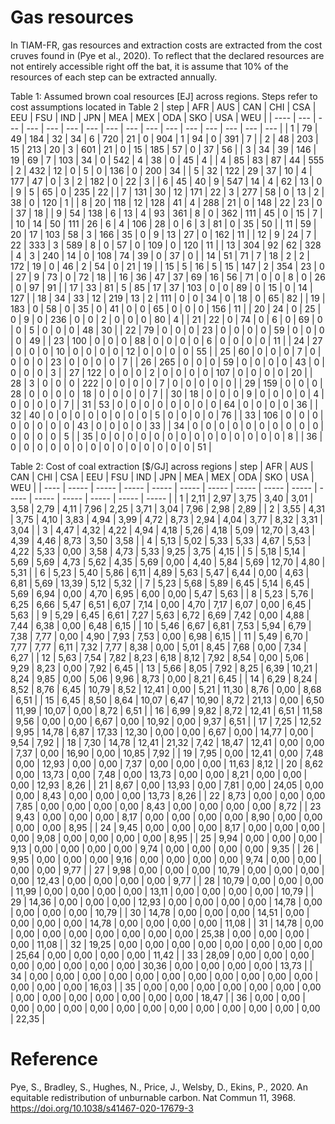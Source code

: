 # Gas resources

In TIAM-FR, gas resources and extraction costs are extracted from the cost cruves found in (Pye et al., 2020). To reflect that the declared resources are not entirely accessible right off the bat, it is assume that 10% of the resources of each step can be extracted annually.

Table 1: Assumed brown coal resources \[EJ\] across regions. Steps refer to cost assumptions located in Table 2
| step | AFR | AUS | CAN | CHI | CSA | EEU | FSU | IND | JPN | MEA | MEX | ODA | SKO | USA | WEU |
| ---- | --- | --- | --- | --- | --- | --- | --- | --- | --- | --- | --- | --- | --- | --- | --- |
| 1    | 79  | 49  | 184 | 32  | 34  | 6   | 720 | 21  | 0   | 904 | 1   | 94  | 0   | 391 | 7   |
| 2    | 48  | 203 | 15  | 213 | 20  | 3   | 601 | 21  | 0   | 15  | 185 | 57  | 0   | 37  | 56  |
| 3    | 34  | 39  | 146 | 19  | 69  | 7   | 103 | 34  | 0   | 542 | 4   | 38  | 0   | 45  | 4   |
| 4    | 85  | 83  | 87  | 44  | 555 | 2   | 432 | 12  | 0   | 5   | 0   | 136 | 0   | 200 | 34  |
| 5    | 32  | 122 | 29  | 37  | 10  | 4   | 177 | 47  | 0   | 3   | 2   | 182 | 0   | 22  | 3   |
| 6    | 45  | 40  | 9   | 547 | 14  | 4   | 62  | 13  | 0   | 9   | 5   | 65  | 0   | 235 | 22  |
| 7    | 131 | 30  | 12  | 171 | 22  | 3   | 277 | 58  | 0   | 13  | 2   | 38  | 0   | 120 | 1   |
| 8    | 20  | 118 | 12  | 128 | 41  | 4   | 288 | 21  | 0   | 148 | 22  | 23  | 0   | 37  | 18  |
| 9    | 54  | 138 | 6   | 13  | 4   | 93  | 361 | 8   | 0   | 362 | 111 | 45  | 0   | 15  | 7   |
| 10   | 14  | 50  | 111 | 26  | 6   | 4   | 106 | 28  | 0   | 6   | 3   | 81  | 0   | 35  | 50  |
| 11   | 59  | 20  | 17  | 103 | 58  | 3   | 166 | 35  | 0   | 9   | 13  | 27  | 0   | 162 | 11  |
| 12   | 9   | 24  | 7   | 22  | 333 | 3   | 589 | 8   | 0   | 57  | 0   | 109 | 0   | 120 | 11  |
| 13   | 304 | 92  | 62  | 328 | 4   | 3   | 240 | 14  | 0   | 108 | 74  | 39  | 0   | 37  | 0   |
| 14   | 51  | 71  | 7   | 18  | 2   | 2   | 172 | 19  | 0   | 46  | 2   | 54  | 0   | 21  | 19  |
| 15   | 5   | 16  | 5   | 15  | 147 | 2   | 354 | 23  | 0   | 27  | 9   | 73  | 0   | 72  | 18  |
| 16   | 36  | 47  | 37  | 69  | 16  | 56  | 71  | 0   | 0   | 8   | 0   | 26  | 0   | 97  | 91  |
| 17   | 33  | 81  | 5   | 85  | 17  | 37  | 103 | 0   | 0   | 89  | 0   | 15  | 0   | 14  | 127 |
| 18   | 34  | 33  | 12  | 219 | 13  | 2   | 111 | 0   | 0   | 34  | 0   | 18  | 0   | 65  | 82  |
| 19   | 183 | 0   | 58  | 0   | 35  | 0   | 41  | 0   | 0   | 65  | 0   | 0   | 0   | 156 | 11  |
| 20   | 24  | 0   | 25  | 0   | 9   | 0   | 236 | 0   | 0   | 2   | 0   | 0   | 0   | 80  | 4   |
| 21   | 22  | 0   | 74  | 0   | 6   | 0   | 69  | 0   | 0   | 5   | 0   | 0   | 0   | 48  | 30  |
| 22   | 79  | 0   | 0   | 0   | 23  | 0   | 0   | 0   | 0   | 59  | 0   | 0   | 0   | 0   | 49  |
| 23   | 100 | 0   | 0   | 0   | 88  | 0   | 0   | 0   | 0   | 6   | 0   | 0   | 0   | 0   | 11  |
| 24   | 27  | 0   | 0   | 0   | 10  | 0   | 0   | 0   | 0   | 12  | 0   | 0   | 0   | 0   | 55  |
| 25   | 60  | 0   | 0   | 0   | 7   | 0   | 0   | 0   | 0   | 23  | 0   | 0   | 0   | 0   | 7   |
| 26   | 265 | 0   | 0   | 0   | 59  | 0   | 0   | 0   | 0   | 43  | 0   | 0   | 0   | 0   | 3   |
| 27   | 122 | 0   | 0   | 0   | 2   | 0   | 0   | 0   | 0   | 107 | 0   | 0   | 0   | 0   | 20  |
| 28   | 3   | 0   | 0   | 0   | 222 | 0   | 0   | 0   | 0   | 7   | 0   | 0   | 0   | 0   | 0   |
| 29   | 159 | 0   | 0   | 0   | 28  | 0   | 0   | 0   | 0   | 18  | 0   | 0   | 0   | 0   | 7   |
| 30   | 18  | 0   | 0   | 0   | 9   | 0   | 0   | 0   | 0   | 4   | 0   | 0   | 0   | 0   | 7   |
| 31   | 53  | 0   | 0   | 0   | 0   | 0   | 0   | 0   | 0   | 64  | 0   | 0   | 0   | 0   | 36  |
| 32   | 40  | 0   | 0   | 0   | 0   | 0   | 0   | 0   | 0   | 5   | 0   | 0   | 0   | 0   | 76  |
| 33   | 106 | 0   | 0   | 0   | 0   | 0   | 0   | 0   | 0   | 43  | 0   | 0   | 0   | 0   | 33  |
| 34   | 0   | 0   | 0   | 0   | 0   | 0   | 0   | 0   | 0   | 0   | 0   | 0   | 0   | 0   | 5   |
| 35   | 0   | 0   | 0   | 0   | 0   | 0   | 0   | 0   | 0   | 0   | 0   | 0   | 0   | 0   | 8   |
| 36   | 0   | 0   | 0   | 0   | 0   | 0   | 0   | 0   | 0   | 0   | 0   | 0   | 0   | 0   | 51  |

Table 2: Cost of coal extraction \[$/GJ\] across regions
| step | AFR   | AUS   | CAN   | CHI   | CSA   | EEU   | FSU   | IND   | JPN   | MEA   | MEX   | ODA   | SKO   | USA   | WEU   |
| ---- | ----- | ----- | ----- | ----- | ----- | ----- | ----- | ----- | ----- | ----- | ----- | ----- | ----- | ----- | ----- |
| 1    | 2,11  | 2,97  | 3,75  | 3,40  | 3,01  | 3,58  | 2,79  | 4,11  | 7,96  | 2,25  | 3,71  | 3,04  | 7,96  | 2,98  | 2,89  |
| 2    | 3,55  | 4,31  | 3,75  | 4,10  | 3,83  | 4,94  | 3,99  | 4,72  | 8,73  | 2,94  | 4,04  | 3,77  | 8,32  | 3,31  | 3,04  |
| 3    | 4,47  | 4,32  | 4,22  | 4,94  | 4,18  | 5,26  | 4,18  | 5,09  | 12,70 | 3,43  | 4,39  | 4,46  | 8,73  | 3,50  | 3,58  |
| 4    | 5,13  | 5,02  | 5,33  | 5,33  | 4,67  | 5,53  | 4,22  | 5,33  | 0,00  | 3,58  | 4,73  | 5,33  | 9,25  | 3,75  | 4,15  |
| 5    | 5,18  | 5,14  | 5,69  | 5,69  | 4,73  | 5,62  | 4,35  | 5,69  | 0,00  | 4,40  | 5,84  | 5,69  | 12,70 | 4,80  | 5,31  |
| 6    | 5,23  | 5,40  | 5,86  | 6,11  | 4,89  | 5,63  | 5,47  | 6,44  | 0,00  | 4,63  | 6,81  | 5,69  | 13,39 | 5,12  | 5,32  |
| 7    | 5,23  | 5,68  | 5,89  | 6,45  | 5,14  | 6,45  | 5,69  | 6,94  | 0,00  | 4,70  | 6,95  | 6,00  | 0,00  | 5,47  | 5,63  |
| 8    | 5,23  | 5,76  | 6,25  | 6,66  | 5,47  | 6,51  | 6,07  | 7,14  | 0,00  | 4,70  | 7,17  | 6,07  | 0,00  | 6,45  | 5,63  |
| 9    | 5,29  | 6,45  | 6,61  | 7,27  | 5,63  | 6,72  | 6,69  | 7,42  | 0,00  | 4,88  | 7,44  | 6,38  | 0,00  | 6,48  | 6,15  |
| 10   | 5,46  | 6,67  | 6,81  | 7,53  | 5,94  | 6,79  | 7,38  | 7,77  | 0,00  | 4,90  | 7,93  | 7,53  | 0,00  | 6,98  | 6,15  |
| 11   | 5,49  | 6,70  | 7,77  | 7,77  | 6,11  | 7,32  | 7,77  | 8,38  | 0,00  | 5,01  | 8,45  | 7,68  | 0,00  | 7,34  | 6,27  |
| 12   | 5,63  | 7,54  | 7,82  | 8,23  | 6,18  | 8,12  | 7,92  | 8,54  | 0,00  | 5,06  | 9,29  | 8,23  | 0,00  | 7,92  | 6,45  |
| 13   | 5,66  | 8,05  | 7,92  | 8,25  | 6,39  | 10,21 | 8,24  | 9,85  | 0,00  | 5,06  | 9,96  | 8,73  | 0,00  | 8,21  | 6,45  |
| 14   | 6,29  | 8,24  | 8,52  | 8,76  | 6,45  | 10,79 | 8,52  | 12,41 | 0,00  | 5,21  | 11,30 | 8,76  | 0,00  | 8,68  | 6,51  |
| 15   | 6,45  | 8,50  | 8,64  | 10,07 | 6,47  | 10,90 | 8,72  | 21,13 | 0,00  | 6,50  | 11,99 | 10,07 | 0,00  | 8,72  | 6,51  |
| 16   | 6,99  | 9,82  | 8,72  | 12,41 | 6,51  | 11,58 | 9,56  | 0,00  | 0,00  | 6,67  | 0,00  | 10,92 | 0,00  | 9,37  | 6,51  |
| 17   | 7,25  | 12,52 | 9,95  | 14,78 | 6,87  | 17,33 | 12,30 | 0,00  | 0,00  | 6,67  | 0,00  | 14,77 | 0,00  | 9,54  | 7,92  |
| 18   | 7,30  | 14,78 | 12,41 | 21,32 | 7,42  | 18,47 | 12,41 | 0,00  | 0,00  | 7,37  | 0,00  | 16,90 | 0,00  | 10,85 | 7,92  |
| 19   | 7,95  | 0,00  | 12,41 | 0,00  | 7,48  | 0,00  | 12,93 | 0,00  | 0,00  | 7,37  | 0,00  | 0,00  | 0,00  | 11,63 | 8,12  |
| 20   | 8,62  | 0,00  | 13,73 | 0,00  | 7,48  | 0,00  | 13,73 | 0,00  | 0,00  | 8,21  | 0,00  | 0,00  | 0,00  | 12,93 | 8,26  |
| 21   | 8,67  | 0,00  | 13,93 | 0,00  | 7,81  | 0,00  | 24,05 | 0,00  | 0,00  | 8,43  | 0,00  | 0,00  | 0,00  | 13,73 | 8,26  |
| 22   | 8,73  | 0,00  | 0,00  | 0,00  | 7,85  | 0,00  | 0,00  | 0,00  | 0,00  | 8,43  | 0,00  | 0,00  | 0,00  | 0,00  | 8,72  |
| 23   | 9,43  | 0,00  | 0,00  | 0,00  | 8,17  | 0,00  | 0,00  | 0,00  | 0,00  | 8,90  | 0,00  | 0,00  | 0,00  | 0,00  | 8,95  |
| 24   | 9,45  | 0,00  | 0,00  | 0,00  | 8,17  | 0,00  | 0,00  | 0,00  | 0,00  | 9,08  | 0,00  | 0,00  | 0,00  | 0,00  | 8,95  |
| 25   | 9,94  | 0,00  | 0,00  | 0,00  | 9,13  | 0,00  | 0,00  | 0,00  | 0,00  | 9,74  | 0,00  | 0,00  | 0,00  | 0,00  | 9,35  |
| 26   | 9,95  | 0,00  | 0,00  | 0,00  | 9,16  | 0,00  | 0,00  | 0,00  | 0,00  | 9,74  | 0,00  | 0,00  | 0,00  | 0,00  | 9,77  |
| 27   | 9,98  | 0,00  | 0,00  | 0,00  | 10,79 | 0,00  | 0,00  | 0,00  | 0,00  | 12,43 | 0,00  | 0,00  | 0,00  | 0,00  | 9,77  |
| 28   | 10,79 | 0,00  | 0,00  | 0,00  | 11,99 | 0,00  | 0,00  | 0,00  | 0,00  | 13,11 | 0,00  | 0,00  | 0,00  | 0,00  | 10,79 |
| 29   | 14,36 | 0,00  | 0,00  | 0,00  | 12,93 | 0,00  | 0,00  | 0,00  | 0,00  | 14,78 | 0,00  | 0,00  | 0,00  | 0,00  | 10,79 |
| 30   | 14,78 | 0,00  | 0,00  | 0,00  | 14,51 | 0,00  | 0,00  | 0,00  | 0,00  | 14,78 | 0,00  | 0,00  | 0,00  | 0,00  | 11,08 |
| 31   | 14,78 | 0,00  | 0,00  | 0,00  | 0,00  | 0,00  | 0,00  | 0,00  | 0,00  | 25,38 | 0,00  | 0,00  | 0,00  | 0,00  | 11,08 |
| 32   | 19,25 | 0,00  | 0,00  | 0,00  | 0,00  | 0,00  | 0,00  | 0,00  | 0,00  | 25,64 | 0,00  | 0,00  | 0,00  | 0,00  | 11,42 |
| 33   | 28,09 | 0,00  | 0,00  | 0,00  | 0,00  | 0,00  | 0,00  | 0,00  | 0,00  | 30,36 | 0,00  | 0,00  | 0,00  | 0,00  | 13,73 |
| 34   | 0,00  | 0,00  | 0,00  | 0,00  | 0,00  | 0,00  | 0,00  | 0,00  | 0,00  | 0,00  | 0,00  | 0,00  | 0,00  | 0,00  | 16,03 |
| 35   | 0,00  | 0,00  | 0,00  | 0,00  | 0,00  | 0,00  | 0,00  | 0,00  | 0,00  | 0,00  | 0,00  | 0,00  | 0,00  | 0,00  | 18,47 |
| 36   | 0,00  | 0,00  | 0,00  | 0,00  | 0,00  | 0,00  | 0,00  | 0,00  | 0,00  | 0,00  | 0,00  | 0,00  | 0,00  | 0,00  | 22,35 |

# Reference

Pye, S., Bradley, S., Hughes, N., Price, J., Welsby, D., Ekins, P., 2020. An equitable redistribution of unburnable carbon. Nat Commun 11, 3968. https://doi.org/10.1038/s41467-020-17679-3
